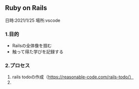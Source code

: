## Ruby on Rails
日時:2021/1/25
場所:vscode

### 1.目的
* Railsの全体像を掴む
* 触って得た学びを記録する

### 2.プロセス
1. rails todoの作成（https://reasonable-code.com/rails-todo/）
2. 